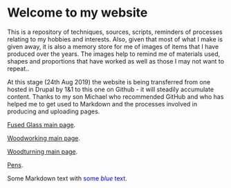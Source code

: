 
# Welcome to my website

This is a repository of techniques, sources, scripts, reminders of processes relating to my hobbies and interests.  Also, given that most of what I make is given away, it is also a memory store for me of images of items that I have produced over the years.  The images help to remind me of materials used, shapes and proportions that have worked as well as those I may not want to repeat.. 

At this stage (24th Aug 2019) the website is being transferred from one hosted in Drupal by 1&1 to this one on Github - it will steadily accumulate content.  Thanks to my son Michael who recommended GitHub and who has helped me to get used to Markdown and the processes involved in producing and uploading pages.

[Fused Glass main page](/fusedglass).

[Woodworking main page](/woodworking).

[Woodturning main page](/woodturning).

[Pens](/pens).

Some Markdown text with <span style="color:blue">some *blue* text</span>.